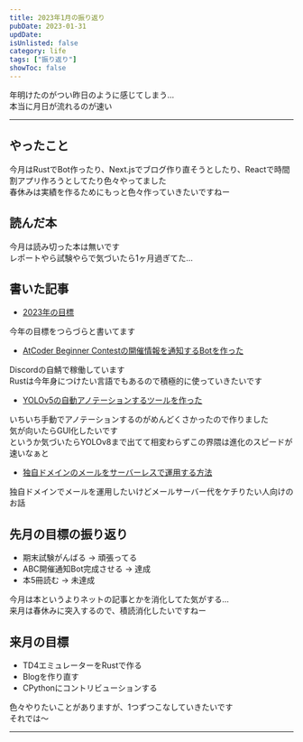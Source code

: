```yaml
---
title: 2023年1月の振り返り
pubDate: 2023-01-31
updDate: 
isUnlisted: false
category: life
tags: ["振り返り"]
showToc: false
---
```


年明けたのがつい昨日のように感じてしまう…  
本当に月日が流れるのが速い  

---

## やったこと

今月はRustでBot作ったり、Next.jsでブログ作り直そうとしたり、Reactで時間割アプリ作ろうとしてたり色々やってました  
春休みは実績を作るためにもっと色々作っていきたいですねー  

## 読んだ本

今月は読み切った本は無いです  
レポートやら試験やらで気づいたら1ヶ月過ぎてた…  

## 書いた記事

- [2023年の目標](https://yashikota.com/blog/2023-mokuhyo)

今年の目標をつらづらと書いてます  

- [AtCoder Beginner Contestの開催情報を通知するBotを作った](https://yashikota.com/blog/abc-bot)

Discordの自鯖で稼働しています  
Rustは今年身につけたい言語でもあるので積極的に使っていきたいです  

- [YOLOv5の自動アノテーションするツールを作った](https://yashikota.com/blog/yolo-auto-annotation)

いちいち手動でアノテーションするのがめんどくさかったので作りました  
気が向いたらGUI化したいです  
というか気づいたらYOLOv8まで出てて相変わらずこの界隈は進化のスピードが速いなぁと  

- [独自ドメインのメールをサーバーレスで運用する方法](https://yashikota.com/blog/mail-operation)

独自ドメインでメールを運用したいけどメールサーバー代をケチりたい人向けのお話  

## 先月の目標の振り返り

- 期末試験がんばる
  → 頑張ってる
- ABC開催通知Bot完成させる
  → 達成
- 本5冊読む
  → 未達成

今月は本というよりネットの記事とかを消化してた気がする…  
来月は春休みに突入するので、積読消化したいですねー  

## 来月の目標

- TD4エミュレーターをRustで作る
- Blogを作り直す
- CPythonにコントリビューションする

色々やりたいことがありますが、1つずつこなしていきたいです  
それでは〜  

---
